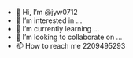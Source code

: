 - 👋 Hi, I’m @jyw0712
- 👀 I’m interested in ...
- 🌱 I’m currently learning ...
- 💞️ I’m looking to collaborate on ...
- 📫 How to reach me 2209495293

<!---
jyw0712/jyw0712 is a ✨ special ✨ repository because its `README.md` (this file) appears on your GitHub profile.
You can click the Preview link to take a look at your changes.
--->

